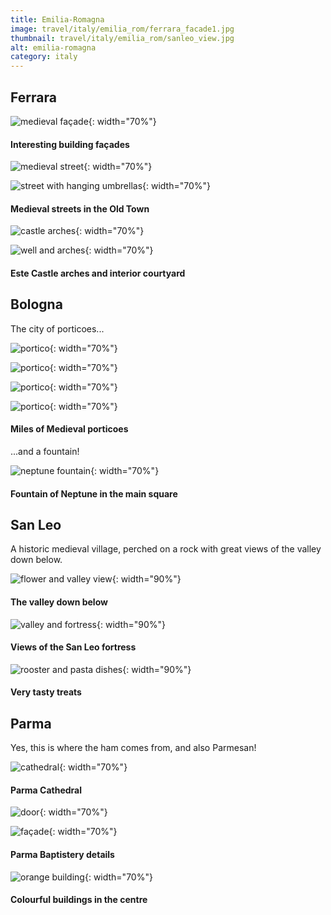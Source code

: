 ```yaml
---
title: Emilia-Romagna
image: travel/italy/emilia_rom/ferrara_facade1.jpg
thumbnail: travel/italy/emilia_rom/sanleo_view.jpg
alt: emilia-romagna
category: italy
---
```


## Ferrara

![medieval façade](./assets/img/travel/italy/emilia_rom/ferrara_facade2.jpg){: width="70%"}

#### Interesting building façades

![medieval street](./assets/img/travel/italy/emilia_rom/ferrara_street.jpg){: width="70%"}

![street with hanging umbrellas](./assets/img/travel/italy/emilia_rom/ferrara_umbrellas.jpg){: width="70%"}

#### Medieval streets in the Old Town

![castle arches](./assets/img/travel/italy/emilia_rom/ferrara_castle1.jpg){: width="70%"}

![well and arches](./assets/img/travel/italy/emilia_rom/ferrara_castle2.jpg){: width="70%"}

#### Este Castle arches and interior courtyard

## Bologna

The city of porticoes...

![portico](./assets/img/travel/italy/emilia_rom/bologna_portico1.jpg){: width="70%"}

![portico](./assets/img/travel/italy/emilia_rom/bologna_portico2.jpg){: width="70%"}

![portico](./assets/img/travel/italy/emilia_rom/bologna_portico3.jpg){: width="70%"}

![portico](./assets/img/travel/italy/emilia_rom/bologna_portico4.jpg){: width="70%"}

#### Miles of Medieval porticoes

...and a fountain!

![neptune fountain](./assets/img/travel/italy/emilia_rom/bologna_fountain.jpg){: width="70%"}

#### Fountain of Neptune in the main square

## San Leo

A historic medieval village, perched on a rock with great views of the valley down below.

![flower and valley view](./assets/img/travel/italy/emilia_rom/sanleo_view.jpg){: width="90%"}

#### The valley down below

![valley and fortress](./assets/img/travel/italy/emilia_rom/sanleo_fortress.jpg){: width="90%"}

#### Views of the San Leo fortress

![rooster and pasta dishes](./assets/img/travel/italy/emilia_rom/sanleo_food.jpg){: width="90%"}

#### Very tasty treats

## Parma

Yes, this is where the ham comes from, and also Parmesan!

![cathedral](./assets/img/travel/italy/emilia_rom/parma_cathedral.jpg){: width="70%"}

#### Parma Cathedral

![door](./assets/img/travel/italy/emilia_rom/parma_door.jpg){: width="70%"}

![façade](./assets/img/travel/italy/emilia_rom/parma_facade.jpg){: width="70%"}

#### Parma Baptistery details

![orange building](./assets/img/travel/italy/emilia_rom/parma_building.jpg){: width="70%"}

#### Colourful buildings in the centre
